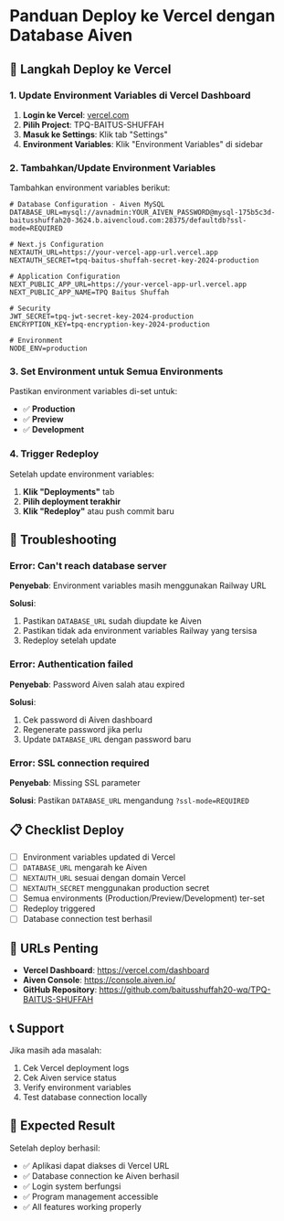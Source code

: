 # Panduan Deploy ke Vercel dengan Database Aiven

## 🚀 Langkah Deploy ke Vercel

### 1. Update Environment Variables di Vercel Dashboard

1. **Login ke Vercel**: [vercel.com](https://vercel.com)
2. **Pilih Project**: TPQ-BAITUS-SHUFFAH
3. **Masuk ke Settings**: Klik tab "Settings"
4. **Environment Variables**: Klik "Environment Variables" di sidebar

### 2. Tambahkan/Update Environment Variables

Tambahkan environment variables berikut:

```env
# Database Configuration - Aiven MySQL
DATABASE_URL=mysql://avnadmin:YOUR_AIVEN_PASSWORD@mysql-175b5c3d-baitusshuffah20-3624.b.aivencloud.com:28375/defaultdb?ssl-mode=REQUIRED

# Next.js Configuration
NEXTAUTH_URL=https://your-vercel-app-url.vercel.app
NEXTAUTH_SECRET=tpq-baitus-shuffah-secret-key-2024-production

# Application Configuration
NEXT_PUBLIC_APP_URL=https://your-vercel-app-url.vercel.app
NEXT_PUBLIC_APP_NAME=TPQ Baitus Shuffah

# Security
JWT_SECRET=tpq-jwt-secret-key-2024-production
ENCRYPTION_KEY=tpq-encryption-key-2024-production

# Environment
NODE_ENV=production
```

### 3. Set Environment untuk Semua Environments

Pastikan environment variables di-set untuk:
- ✅ **Production**
- ✅ **Preview** 
- ✅ **Development**

### 4. Trigger Redeploy

Setelah update environment variables:
1. **Klik "Deployments"** tab
2. **Pilih deployment terakhir**
3. **Klik "Redeploy"** atau push commit baru

## 🔧 Troubleshooting

### Error: Can't reach database server

**Penyebab**: Environment variables masih menggunakan Railway URL

**Solusi**:
1. Pastikan `DATABASE_URL` sudah diupdate ke Aiven
2. Pastikan tidak ada environment variables Railway yang tersisa
3. Redeploy setelah update

### Error: Authentication failed

**Penyebab**: Password Aiven salah atau expired

**Solusi**:
1. Cek password di Aiven dashboard
2. Regenerate password jika perlu
3. Update `DATABASE_URL` dengan password baru

### Error: SSL connection required

**Penyebab**: Missing SSL parameter

**Solusi**:
Pastikan `DATABASE_URL` mengandung `?ssl-mode=REQUIRED`

## 📋 Checklist Deploy

- [ ] Environment variables updated di Vercel
- [ ] `DATABASE_URL` mengarah ke Aiven
- [ ] `NEXTAUTH_URL` sesuai dengan domain Vercel
- [ ] `NEXTAUTH_SECRET` menggunakan production secret
- [ ] Semua environments (Production/Preview/Development) ter-set
- [ ] Redeploy triggered
- [ ] Database connection test berhasil

## 🔗 URLs Penting

- **Vercel Dashboard**: https://vercel.com/dashboard
- **Aiven Console**: https://console.aiven.io/
- **GitHub Repository**: https://github.com/baitusshuffah20-wq/TPQ-BAITUS-SHUFFAH

## 📞 Support

Jika masih ada masalah:
1. Cek Vercel deployment logs
2. Cek Aiven service status
3. Verify environment variables
4. Test database connection locally

## 🎯 Expected Result

Setelah deploy berhasil:
- ✅ Aplikasi dapat diakses di Vercel URL
- ✅ Database connection ke Aiven berhasil
- ✅ Login system berfungsi
- ✅ Program management accessible
- ✅ All features working properly
